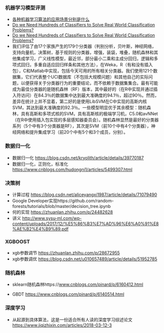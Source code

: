 
### 机器学习模型评测
- [各种机器学习算法的应用场景分别是什么](https://www.zhihu.com/question/26726794/answer/151282052)
- [Do we Need Hundreds of Classifiers to Solve Real World Classification Problems?](http://jmlr.org/papers/v15/delgado14a.html)
- [Do we Need Hundreds of Classifiers to Solve Real World Classification Problems?](http://jmlr.org/papers/volume15/delgado14a/delgado14a.pdf)
- 我们评估了由17个家族产生的179个分类器（判别分析，贝叶斯，神经网络，支持向量机，决策树，基于规则的分类器，增强，装袋，堆叠，随机森林和其他集成学习，广义线性模型，最近邻，部分最小二乘和主成分回归，逻辑和多项式回归，多重自适应回归样条和其他方法），在Weka，R（有和没有插入包），C和Matlab中实现，包括今天可用的所有相关分类器。我们使用121个数据集，它们代表整个UCI数据库（不包括大规模问题）和其他自己的实际问题，以便获得关于分类器行为的重要结论，而不依赖于数据集集合。最有可能成为最佳分类器的是随机森林（RF）版本，其中最好的（在R中实现并通过插入符访问）在84.3％的数据集中达到最大准确度的94.1％，超过90％。然而，差异在统计上并不显着，第二好的是使用LibSVM在C中实现的高斯内核SVM，其达到最大准确度的92.3％。一些模型明显优于其余模型：随机森林，具有高斯和多项式核的SVM，具有高斯核的极端学习机，C5.0和avNNet（在R中使用插入包实现的多层感知器委员会）。随机森林显然是最好的分类器系列（5个中有3个分类器是RF），其次是SVM（前10个中有4个分类器），神经网络和提升集成学习（前20个中有5个和3个成员，分别）。


### 数据归一化
- 数据归一化 https://blog.csdn.net/kryolith/article/details/39770187
- 数据归一化，正则化，标准化 https://www.cnblogs.com/hudongni1/articles/5499307.html

### 决策树
- 计算过程 https://blog.csdn.net/aliceyangxi1987/article/details/71079490
- Google Developer实现https://github.com/random-forests/tutorials/blob/master/decision_tree.ipynb
- 何的实现 https://zhuanlan.zhihu.com/p/24482628
- 讲义 http://www.sysu-ml.com/wp-content/uploads/2017/12/%E5%86%B3%E7%AD%96%E6%A0%91%E8%AE%B2%E4%B9%89.pdf

### XGBOOST
- xgb参数调节 https://zhuanlan.zhihu.com/p/28672955
- xgb参数调优 https://blog.csdn.net/u010657489/article/details/51952785

### 随机森林
- sklearn随机森林https://www.cnblogs.com/pinard/p/6160412.html

- GBDT https://www.cnblogs.com/pinard/p/6140514.html

### 深度学习
- 从起源到具体算法，这是一份适合所有人读的深度学习综述论文 https://www.jiqizhixin.com/articles/2018-03-12-3
